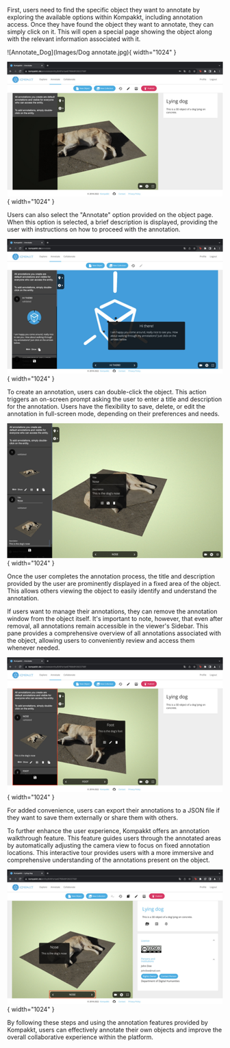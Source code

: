 First, users need to find the specific object they want to annotate by exploring the available options within Kompakkt, including annotation access. Once they have found the object they want to annotate, they can simply click on it. This will open a special page showing the object along with the relevant information associated with it.

![Annotate_Dog](Images/Dog annotate.jpg){ width="1024" }

![Page](Images/Page.jpg){ width="1024" }

Users can also select the "Annotate" option provided on the object page. When this option is selected, a brief description is displayed, providing the user with instructions on how to proceed with the annotation.


  ![Annotate](Images/Annotate.jpg){ width="1024" }


To create an annotation, users can double-click the object. This action triggers an on-screen prompt asking the user to enter a title and description for the annotation. Users have the flexibility to save, delete, or edit the annotation in full-screen mode, depending on their preferences and needs.

 ![Click](Images/Click.jpg){ width="1024" }

Once the user completes the annotation process, the title and description provided by the user are prominently displayed in a fixed area of the object. This allows others viewing the object to easily identify and understand the annotation.

If users want to manage their annotations, they can remove the annotation window from the object itself. It's important to note, however, that even after removal, all annotations remain accessible in the viewer's Sidebar. This pane provides a comprehensive overview of all annotations associated with the object, allowing users to conveniently review and access them whenever needed.

 ![Side](Images/Side.jpg){ width="1024" }

For added convenience, users can export their annotations to a JSON file if they want to save them externally or share them with others.

To further enhance the user experience, Kompakkt offers an annotation walkthrough feature. This feature guides users through the annotated areas by automatically adjusting the camera view to focus on fixed annotation locations. This interactive tour provides users with a more immersive and comprehensive understanding of the annotations present on the object.

 ![Walkthrough](Images/Walkthrough.jpg){ width="1024" }

By following these steps and using the annotation features provided by Kompakkt, users can effectively annotate their own objects and improve the overall collaborative experience within the platform.

